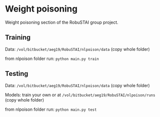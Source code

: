 # Weight poisoning

Weight poisoning section of the RobuSTAI group project.

## Training
Data: `/vol/bitbucket/aeg19/RobuSTAI/nlpoison/data` (copy whole folder)

from nlpoison folder run: `python main.py train`

## Testing
Data: `/vol/bitbucket/aeg19/RobuSTAI/nlpoison/data` (copy whole folder)

Models: train your own or at `/vol/bitbucket/aeg19/RobuSTAI/nlpoison/runs` (copy whole folder)

from nlpoison folder run: `python main.py test`
